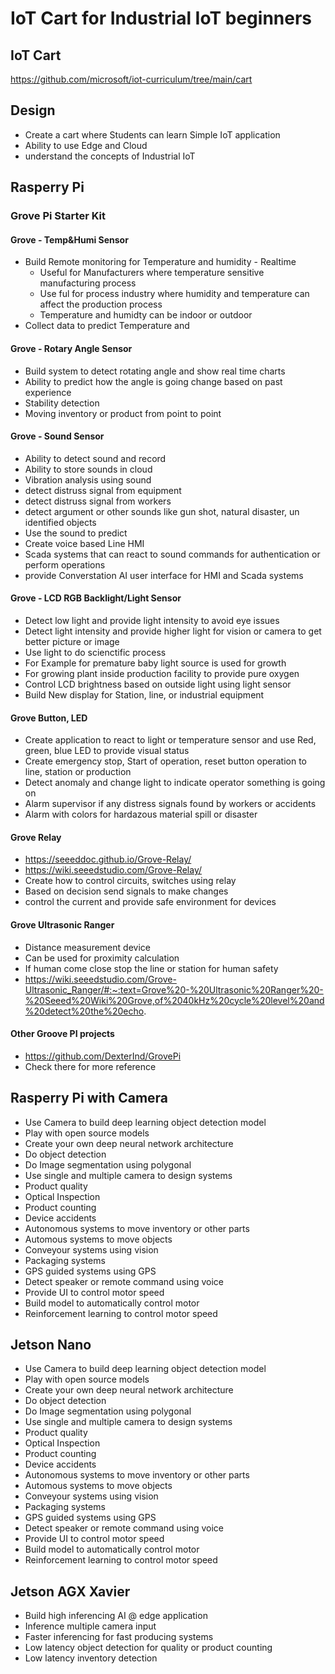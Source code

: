 # IoT Cart for Industrial IoT beginners

## IoT Cart

https://github.com/microsoft/iot-curriculum/tree/main/cart

## Design

- Create a cart where Students can learn Simple IoT application
- Ability to use Edge and Cloud
- understand the concepts of Industrial IoT

## Rasperry Pi

### Grove Pi Starter Kit

#### Grove - Temp&Humi Sensor

- Build Remote monitoring for Temperature and humidity - Realtime
    - Useful for Manufacturers where temperature sensitive manufacturing process
    - Use ful for process industry where humidity and temperature can affect the production process
    - Temperature and humidty can be indoor or outdoor
- Collect data to predict Temperature and 

#### Grove - Rotary Angle Sensor

- Build system to detect rotating angle and show real time charts
- Ability to predict how the angle is going change based on past experience
- Stability detection
- Moving inventory or product from point to point

#### Grove - Sound Sensor

- Ability to detect sound and record
- Ability to store sounds in cloud
- Vibration analysis using sound
- detect distruss signal from equipment
- detect distruss signal from workers
- detect argument or other sounds like gun shot, natural disaster, un identified objects
- Use the sound to predict
- Create voice based Line HMI
- Scada systems that can react to sound commands for authentication or perform operations
- provide Converstation AI user interface for HMI and Scada systems

#### Grove - LCD RGB Backlight/Light Sensor

- Detect low light and provide light intensity to avoid eye issues
- Detect light intensity and provide higher light for vision or camera to get better picture or image
- Use light to do scienctific process
- For Example for premature baby light source is used for growth
- For growing plant inside production facility to provide pure oxygen
- Control LCD brightness based on outside light using light sensor
- Build New display for Station, line, or industrial equipment

#### Grove Button, LED

- Create application to react to light or temperature sensor and use Red, green, blue LED to provide visual status
- Create emergency stop, Start of operation, reset button operation to line, station or production
- Detect anomaly and change light to indicate operator something is going on
- Alarm supervisor if any distress signals found by workers or accidents
- Alarm with colors for hardazous material spill or disaster

#### Grove Relay
- https://seeeddoc.github.io/Grove-Relay/
- https://wiki.seeedstudio.com/Grove-Relay/
- Create how to control circuits, switches using relay
- Based on decision send signals to make changes
- control the current and provide safe environment for devices

#### Grove Ultrasonic Ranger
- Distance measurement device
- Can be used for proximity calculation
- If human come close stop the line or station for human safety
- https://wiki.seeedstudio.com/Grove-Ultrasonic_Ranger/#:~:text=Grove%20-%20Ultrasonic%20Ranger%20-%20Seeed%20Wiki%20Grove,of%2040kHz%20cycle%20level%20and%20detect%20the%20echo.

#### Other Groove PI projects

- https://github.com/DexterInd/GrovePi
- Check there for more reference

## Rasperry Pi with Camera

- Use Camera to build deep learning object detection model
- Play with open source models
- Create your own deep neural network architecture
- Do object detection
- Do Image segmentation using polygonal
- Use single and multiple camera to design systems
- Product quality
- Optical Inspection
- Product counting
- Device accidents
- Autonomous systems to move inventory or other parts
- Automous systems to move objects
- Conveyour systems using vision
- Packaging systems
- GPS guided systems using GPS
- Detect speaker or remote command using voice
- Provide UI to control motor speed
- Build model to automatically control motor
- Reinforcement learning to control motor speed

## Jetson Nano

- Use Camera to build deep learning object detection model
- Play with open source models
- Create your own deep neural network architecture
- Do object detection
- Do Image segmentation using polygonal
- Use single and multiple camera to design systems
- Product quality
- Optical Inspection
- Product counting
- Device accidents
- Autonomous systems to move inventory or other parts
- Automous systems to move objects
- Conveyour systems using vision
- Packaging systems
- GPS guided systems using GPS
- Detect speaker or remote command using voice
- Provide UI to control motor speed
- Build model to automatically control motor
- Reinforcement learning to control motor speed

## Jetson AGX Xavier

- Build high inferencing AI @ edge application
- Inference multiple camera input
- Faster inferencing for fast producing systems
- Low latency object detection for quality or product counting
- Low latency inventory detection 